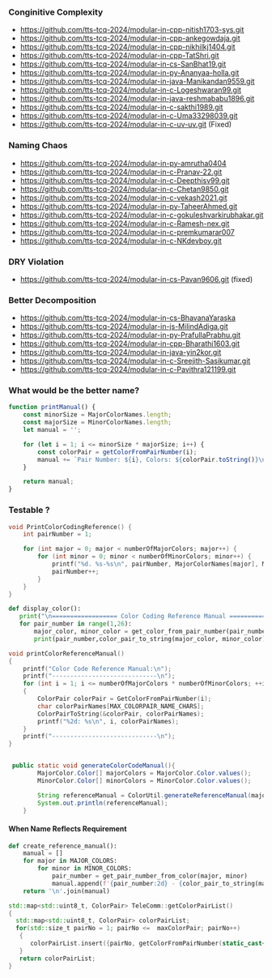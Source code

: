### Conginitive Complexity
- https://github.com/tts-tcq-2024/modular-in-cpp-nitish1703-sys.git
- https://github.com/tts-tcq-2024/modular-in-cpp-ankegowdaja.git
- https://github.com/tts-tcq-2024/modular-in-cpp-nikhilkj1404.git
- https://github.com/tts-tcq-2024/modular-in-cpp-TatShri.git
- https://github.com/tts-tcq-2024/modular-in-cs-SanBhat19.git
- https://github.com/tts-tcq-2024/modular-in-py-Ananyaa-holla.git
- https://github.com/tts-tcq-2024/modular-in-java-Manikandan9559.git
- https://github.com/tts-tcq-2024/modular-in-c-Logeshwaran99.git
- https://github.com/tts-tcq-2024/modular-in-java-reshmababu1896.git
- https://github.com/tts-tcq-2024/modular-in-c-sakthi1989.git
- https://github.com/tts-tcq-2024/modular-in-c-Uma33298039.git
- https://github.com/tts-tcq-2024/modular-in-c-uv-uv.git (Fixed)


### Naming Chaos
- https://github.com/tts-tcq-2024/modular-in-py-amrutha0404
- https://github.com/tts-tcq-2024/modular-in-c-Pranav-22.git
- https://github.com/tts-tcq-2024/modular-in-c-Deepthisv99.git
- https://github.com/tts-tcq-2024/modular-in-c-Chetan9850.git
- https://github.com/tts-tcq-2024/modular-in-c-vekash2021.git
- https://github.com/tts-tcq-2024/modular-in-py-TaheerAhmed.git
- https://github.com/tts-tcq-2024/modular-in-c-gokuleshvarkirubhakar.git
- https://github.com/tts-tcq-2024/modular-in-c-Ramesh-nex.git
- https://github.com/tts-tcq-2024/modular-in-c-premkumarar007
- https://github.com/tts-tcq-2024/modular-in-c-NKdevboy.git

### DRY Violation

- https://github.com/tts-tcq-2024/modular-in-cs-Pavan9606.git (fixed)

### Better Decomposition
- https://github.com/tts-tcq-2024/modular-in-cs-BhavanaYaraska
- https://github.com/tts-tcq-2024/modular-in-js-MilindAdiga.git
- https://github.com/tts-tcq-2024/modular-in-py-PrafullaPrabhu.git
- https://github.com/tts-tcq-2024/modular-in-cpp-Bharathi1603.git
- https://github.com/tts-tcq-2024/modular-in-java-yin2kor.git
- https://github.com/tts-tcq-2024/modular-in-c-Sreejith-Sasikumar.git
- https://github.com/tts-tcq-2024/modular-in-c-Pavithra121199.git

### What would be the better name?
```js
function printManual() {
    const minorSize = MajorColorNames.length;
    const majorSize = MinorColorNames.length;
    let manual = '';

    for (let i = 1; i <= minorSize * majorSize; i++) {
        const colorPair = getColorFromPairNumber(i);
        manual += `Pair Number: ${i}, Colors: ${colorPair.toString()}\n`;
    }

    return manual;
}
```
### Testable ?
```c
void PrintColorCodingReference() {
    int pairNumber = 1;

    for (int major = 0; major < numberOfMajorColors; major++) {
        for (int minor = 0; minor < numberOfMinorColors; minor++) {
            printf("%d. %s-%s\n", pairNumber, MajorColorNames[major], MinorColorNames[minor]);
            pairNumber++;
        }
    }
}
```

```py
def display_color():
   print("\n================== Color Coding Reference Manual =====================")
   for pair_number in range(1,26):
       major_color, minor_color = get_color_from_pair_number(pair_number)
       print(pair_number,color_pair_to_string(major_color, minor_color))

```
```c
void printColorReferenceManual()
{
    printf("Color Code Reference Manual:\n");
    printf("-----------------------------\n");
    for (int i = 1; i <= numberOfMajorColors * numberOfMinorColors; ++i) 
    {
        ColorPair colorPair = GetColorFromPairNumber(i);
        char colorPairNames[MAX_COLORPAIR_NAME_CHARS];
        ColorPairToString(&colorPair, colorPairNames);
        printf("%2d: %s\n", i, colorPairNames);
    }
    printf("-----------------------------\n");
}
```
``` Java

 public static void generateColorCodeManual(){
        MajorColor.Color[] majorColors = MajorColor.Color.values();
        MinorColor.Color[] minorColors = MinorColor.Color.values();

        String referenceManual = ColorUtil.generateReferenceManual(majorColors, minorColors);
        System.out.println(referenceManual);
    }
```

#### When Name Reflects Requirement
```py
def create_reference_manual():
    manual = []
    for major in MAJOR_COLORS:
        for minor in MINOR_COLORS:
            pair_number = get_pair_number_from_color(major, minor)
            manual.append(f'{pair_number:2d} - {color_pair_to_string(major, minor)}')
    return '\n'.join(manual)

```

```c++
std::map<std::uint8_t, ColorPair> TeleComm::getColorPairList()
{
  std::map<std::uint8_t, ColorPair> colorPairList;
  for(std::size_t pairNo = 1; pairNo <=  maxColorPair; pairNo++)
   {
      colorPairList.insert({pairNo, getColorFromPairNumber(static_cast<int>(pairNo))});
   }
   return colorPairList;
}
```


